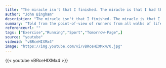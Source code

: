 ```yaml
---
title: "The miracle isn't that I finished. The miracle is that I had the courage to start."
author: "John Bingham"
description: "The miracle isn't that I finished. The miracle is that I had the courage to start. - John Bingham quotes from GetInspired365.com"
summary: "Told from the point-of-view of runners from all walks of life, the film explores the inspiration and motivation that modern cultures associate with running. On the surface, the reasons people run seem obvious; health, stress, competition to name a few. But what if there is a deeper, more intrinsic compulsion that connects people who choose to run for enjoyment regardless of genetic, ethnic, socioeconomic, religious or physical differences?"
referenceurl: ""
tags: ["Exercise","Running","Sport","Tomorrow-Page",]
source: "youtube"
videoid: "vBRceHIXMx4"
image: "https://img.youtube.com/vi/vBRceHIXMx4/0.jpg"
---
```


{{< youtube vBRceHIXMx4 >}}
